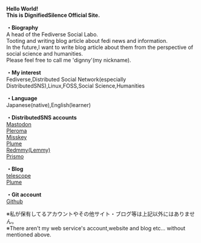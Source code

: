 <b>Hello World!<br>
This is DignifiedSilence Official Site.<br></b>

<b>・Biography<br></b>
A head of the Fediverse Social Labo.<br>
Tooting and writing blog article about fedi news and information.<br>
In the future,I want to write blog article about them from the perspective of social science and humanities.<br>
Please feel free to call me 'dignny'(my nickname).<br>

<b>・My interest<br></b>
Fediverse,Distributed Social Network(especially DistributedSNS),Linux,FOSS,Social Science,Humanities

<b>・Language<br></b>
Japanese(native),English(learner)


<b>・DistributedSNS accounts<br></b>
<a rel="me" href="https://ukadon.shillest.net/@4ioskd">Mastodon</a><br>
<a rel="me" href="https://lufimianet.jp/users/4ioskd">Pleroma</a><br>
<a rel="me" href="https://misskey.de/@4ioskd">Misskey</a><br>
<a rel="me" href="https://plume.xn--krsgw--n73t.com/@/4ioskd">Plume</a><br>
<a rel="me" href="https://lemmy.cardina1.red/u/DignifiedSilence">Redmmy(Lemmy)</a><br>
<a rel="me" href="https://prismo.fedibird.com/@4ioskd">Prismo</a>
  
<b>・Blog<br></b>
<a rel="me" href="https://telescope.ac/feditointanetutonoarekore-y3y78Azj8">telescope</a><br>
<a rel="me" href="https://plume.xn--krsgw--n73t.com/@/4ioskd">Plume</a><br>

<b>・Git account<br></b>
<a rel="me" href="https://github.com/4ioskd">Github</a>

※私が保有してるアカウントやその他サイト・ブログ等は上記以外にはありません。<br>
※There aren't my web service's account,website and blog etc... without mentioned above.
